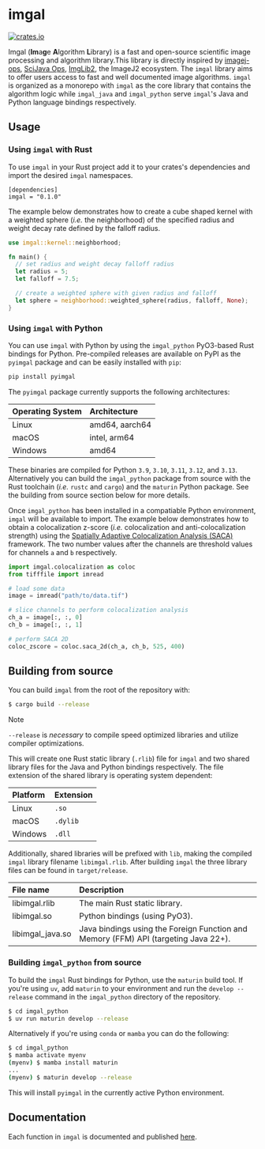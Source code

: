 # imgal

[![crates.io](https://img.shields.io/crates/v/imgal.svg)](https://crates.io/crates/imgal)

Imgal (**Im**a**g**e **A**lgorithm **L**ibrary) is a fast and open-source
scientific image processing and algorithm library.This library is directly
inspired by [imagej-ops](https://github.com/imagej/imagej-ops/),
[SciJava Ops](https://github.com/scijava/scijava),
[ImgLib2](https://github.com/imglib/imglib2), the ImageJ2 ecosystem. The `imgal`
library aims to offer users access to fast and well documented image algorithms.
`imgal` is organized as a monorepo with `imgal` as the core library that
contains the algorithm logic while `imgal_java` and `imgal_python` serve
`imgal`'s Java and Python language bindings respectively.

## Usage

### Using `imgal` with Rust

To use `imgal` in your Rust project add it to your crates's dependencies and
import the desired `imgal` namespaces.

```
[dependencies]
imgal = "0.1.0"
```

The example below demonstrates how to create a cube shaped kernel with a
weighted sphere (_i.e._ the neighborhood) of the specified radius and weight
decay rate defined by the falloff radius.

```rust
use imgal::kernel::neighborhood;

fn main() {
  // set radius and weight decay falloff radius
  let radius = 5;
  let falloff = 7.5;

  // create a weighted sphere with given radius and falloff
  let sphere = neighborhood::weighted_sphere(radius, falloff, None);
}
```

### Using `imgal` with Python

You can use `imgal` with Python by using the `imgal_python` PyO3-based Rust
bindings for Python. Pre-compiled releases are available on PyPI as the `pyimgal`
package and can be easily installed with `pip`:

```bash
pip install pyimgal
```

The `pyimgal` package currently supports the following architectures:

| Operating System | Architecture |
| :---             | :---                 |
| Linux            | amd64, aarch64       |
| macOS            | intel, arm64         |
| Windows          | amd64                |

These binaries are compiled for Python `3.9`, `3.10`, `3.11`, `3.12`, and `3.13`.
Alternatively you can build the `imgal_python` package from source with the Rust
toolchain (_i.e._ `rustc` and `cargo`) and the `maturin` Python package. See the
building from source section below for more details.

Once `imgal_python` has been installed in a compatiable Python environment,
`imgal` will be available to import. The example below demonstrates how
to obtain a colocalization z-score (_i.e._ colocalization and anti-colocalization
strength) using the [Spatially Adaptive Colocalization Analysis (SACA)](https://doi.org/10.1109/TIP.2019.2909194)
framework. The two number values after the channels are threshold values for
channels `a` and `b` respectively.

```python
import imgal.colocalization as coloc
from tifffile import imread

# load some data
image = imread("path/to/data.tif")

# slice channels to perform colocalization analysis
ch_a = image[:, :, 0]
ch_b = image[:, :, 1]

# perform SACA 2D
coloc_zscore = coloc.saca_2d(ch_a, ch_b, 525, 400)
```
## Building from source

You can build `imgal` from the root of the repository with:

```bash
$ cargo build --release
```
> [!NOTE]
>
> `--release` is _necessary_ to compile speed optimized libraries and utilize compiler optimizations.

This will create one Rust static library (`.rlib`) file for `imgal` and two
shared library files for the Java and Python bindings respectively. The file
extension of the shared library is operating system dependent:

| Platform | Extension |
| :---     | :---      |
| Linux    | `.so`     |
| macOS    | `.dylib`  |
| Windows  | `.dll`    |

Additionally, shared libraries will be prefixed with `lib`, making the compiled
`imgal` library filename `libimgal.rlib`. After building `imgal` the three
library files can be found in `target/release`.

| File name | Description |
| :---      | :---        |
| libimgal.rlib | The main Rust static library.
| libimgal.so | Python bindings (using PyO3). |
| libimgal_java.so | Java bindings using the Foreign Function and Memory (FFM) API (targeting Java 22+). |


### Building `imgal_python` from source

To build the `imgal` Rust bindings for Python, use the `maturin` build tool.
If you're using `uv`, add `maturin` to your environment and run the `develop --release`
command in the `imgal_python` directory of the repository.

```bash
$ cd imgal_python
$ uv run maturin develop --release
```

Alternatively if you're using `conda` or `mamba` you can do the following:

```bash
$ cd imgal_python
$ mamba activate myenv
(myenv) $ mamba install maturin
...
(myenv) $ maturin develop --release
```

This will install `pyimgal` in the currently active Python environment.

## Documentation

Each function in `imgal` is documented and published [here](https://docs.rs/imgal/).
